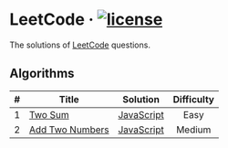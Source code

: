 # LeetCode &middot; [![license](https://img.shields.io/badge/LICENSE-MIT-blue.svg)](https://github.com/little-tongue/LeetCode/blob/master/LICENSE)

The solutions of [LeetCode](https://leetcode.com/) questions.

## Algorithms

| # | Title | Solution | Difficulty |
|:-:|-------|----------|:----------:|
|1|[Two Sum](https://leetcode.com/problems/two-sum/description/)|[JavaScript](https://github.com/little-tongue/LeetCode/blob/master/algorithms/javascrpit/two-sum.js)|Easy|
|2|[Add Two Numbers](https://leetcode.com/problems/add-two-numbers/description/)|[JavaScript](https://github.com/little-tongue/LeetCode/blob/master/algorithms/javascrpit/add-two-numbers.js)|Medium|
